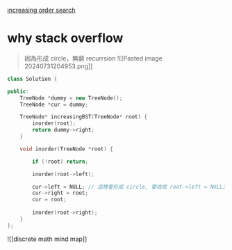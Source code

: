 [increasing order search](https://leetcode.com/problems/increasing-order-search-tree/description/)
# why stack overflow
> 因為形成 circle，無窮 recurrsion
![[Pasted image 20240731204953.png]]
```c++
class Solution {

public:
    TreeNode *dummy = new TreeNode();
    TreeNode *cur = dummy;

    TreeNode* increasingBST(TreeNode* root) {
        inorder(root);
        return dummy->right;    
    }

    void inorder(TreeNode *root) {

        if (!root) return;

        inorder(root->left);

        cur->left = NULL; // 這裡會形成 circle, 要改成 root->left = NULL;
        cur->right = root;
        cur = root;
        
        inorder(root->right);
    }
};
```

![[discrete math mind map]]
